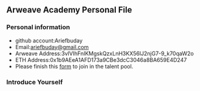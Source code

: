 ## Arweave Academy Personal File

### Personal information

- github account:Ariefbuday
- Email:ariefbuday@gmail.com
- Arweave Address:3vIVIhFnIKMgskQzxLnH3KX56lJ2njG7-9_k70qaW2o
- ETH Address:0x1b9AEeA1AFD173a9CBe3dcC3046a8BA659E4D247
- Please finish this [form](https://docs.google.com/forms/d/e/1FAIpQLSfWA5fIIcBgmRppm3jNz5vmf9Mai_QMVil-2pO4r7YKn_Zhtw/viewform?usp=sf_link) to join in the talent pool.

### Introduce Yourself
